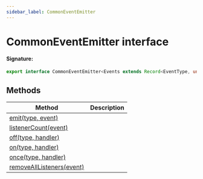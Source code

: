 ```yaml
---
sidebar_label: CommonEventEmitter
---
```


# CommonEventEmitter interface

#### Signature:

```typescript
export interface CommonEventEmitter<Events extends Record<EventType, unknown>>
```

## Methods

| Method                                                                            | Description |
| --------------------------------------------------------------------------------- | ----------- |
| [emit(type, event)](./puppeteer.commoneventemitter.emit.md)                       |             |
| [listenerCount(event)](./puppeteer.commoneventemitter.listenercount.md)           |             |
| [off(type, handler)](./puppeteer.commoneventemitter.off.md)                       |             |
| [on(type, handler)](./puppeteer.commoneventemitter.on.md)                         |             |
| [once(type, handler)](./puppeteer.commoneventemitter.once.md)                     |             |
| [removeAllListeners(event)](./puppeteer.commoneventemitter.removealllisteners.md) |             |
